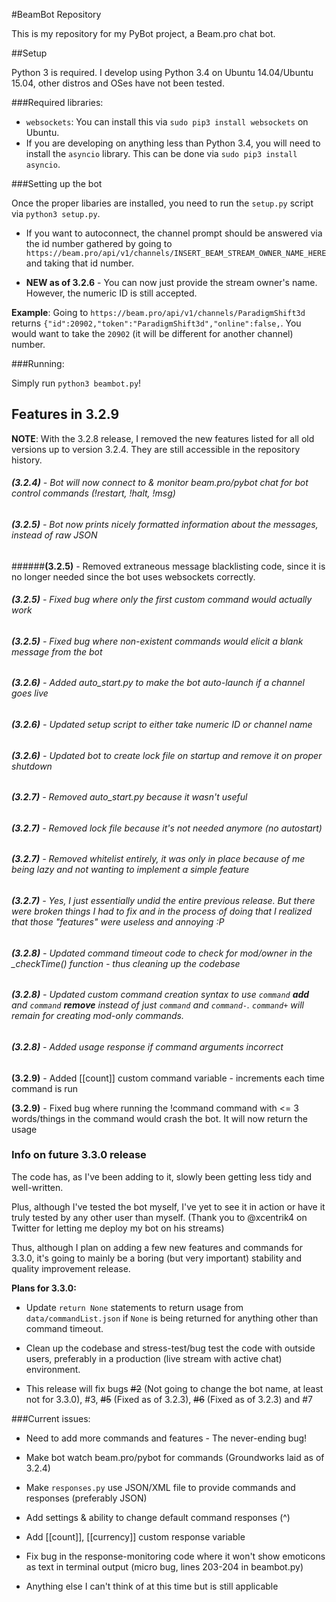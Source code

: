 #BeamBot Repository

This is my repository for my PyBot project, a Beam.pro chat bot.

##Setup

Python 3 is required. I develop using Python 3.4 on Ubuntu 14.04/Ubuntu 15.04, other distros and OSes have not been tested.

###Required libraries:

* `websockets`: You can install this via `sudo pip3 install websockets` on Ubuntu.
* If you are developing on anything less than Python 3.4, you will need to install the `asyncio` library. This can be done via `sudo pip3 install asyncio`.

###Setting up the bot

Once the proper libaries are installed, you need to run the `setup.py` script via `python3 setup.py`.

* If you want to autoconnect, the channel prompt should be answered via the id number gathered by going to `https://beam.pro/api/v1/channels/INSERT_BEAM_STREAM_OWNER_NAME_HERE` and taking that id number.

* **NEW as of 3.2.6** - You can now just provide the stream owner's name. However, the numeric ID is still accepted.

**Example**: Going to `https://beam.pro/api/v1/channels/ParadigmShift3d` returns `{"id":20902,"token":"ParadigmShift3d","online":false,`. You would want to take the `20902` (it will be different for another channel) number.

###Running:

Simply run `python3 beambot.py`!

## Features in 3.2.9

**NOTE**: With the 3.2.8 release, I removed the new features listed for all old versions up to version 3.2.4. They are still accessible in the repository history.

###### **(3.2.4)** - Bot will now connect to & monitor beam.pro/pybot chat for bot control commands (!restart, !halt, !msg)

###### **(3.2.5)** - Bot now prints nicely formatted information about the messages, instead of raw JSON

######**(3.2.5)** - Removed extraneous message blacklisting code, since it is no longer needed since the bot uses websockets correctly.

###### **(3.2.5)** - Fixed bug where only the first custom command would actually work

###### **(3.2.5)** - Fixed bug where non-existent commands would elicit a blank message from the bot

###### **(3.2.6)** - Added auto_start.py to make the bot auto-launch if a channel goes live

###### **(3.2.6)** - Updated setup script to either take numeric ID or channel name

###### **(3.2.6)** - Updated bot to create lock file on startup and remove it on proper shutdown

###### **(3.2.7)** - Removed auto_start.py because it wasn't useful

###### **(3.2.7)** - Removed lock file because it's not needed anymore (no autostart)

###### **(3.2.7)** - Removed whitelist entirely, it was only in place because of me being lazy and not wanting to implement a simple feature

###### **(3.2.7)** - Yes, I just essentially undid the entire previous release. But there were broken things I had to fix and in the process of doing that I realized that those "features" were useless and annoying :P

###### **(3.2.8)** - Updated command timeout code to check for mod/owner in the \_checkTime() function - thus cleaning up the codebase

###### **(3.2.8)** - Updated custom command creation syntax to use `command` **add** and `command` **remove** instead of just `command` and `command-`. `command+` will remain for creating mod-only commands.

###### **(3.2.8)** - Added usage response if command arguments incorrect

**(3.2.9)** - Added [[count]] custom command variable - increments each time command is run

**(3.2.9)** - Fixed bug where running the !command command with <= 3 words/things in the command would crash the bot. It will now return the usage

### Info on future 3.3.0 release

The code has, as I've been adding to it, slowly been getting less tidy and well-written.

Plus, although I've tested the bot myself, I've yet to see it in action or have it truly tested by any other user than myself. (Thank you to @xcentrik4 on Twitter for letting me deploy my bot on his streams)

Thus, although I plan on adding a few new features and commands for 3.3.0, it's going to mainly be a boring (but very important) stability and quality improvement release.

**Plans for 3.3.0:**

* Update `return None` statements to return usage from `data/commandList.json` if `None` is being returned for anything other than command timeout.

* Clean up the codebase and stress-test/bug test the code with outside users, preferably in a production (live stream with active chat) environment.

* This release will fix bugs ~~#2~~ (Not going to change the bot name, at least not for 3.3.0), #3, ~~#5~~ (Fixed as of 3.2.3), ~~#6~~ (Fixed as of 3.2.3) and #7

###Current issues:

* Need to add more commands and features - The never-ending bug!

* Make bot watch beam.pro/pybot for commands (Groundworks laid as of 3.2.4)

* Make `responses.py` use JSON/XML file to provide commands and responses (preferably JSON)

* Add settings & ability to change default command responses (^)

* Add [[count]], [[currency]] custom response variable

* Fix bug in the response-monitoring code where it won't show emoticons as text in terminal output (micro bug, lines 203-204 in beambot.py)

* Anything else I can't think of at this time but is still applicable
